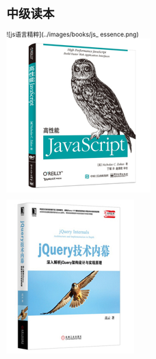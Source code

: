 # 中级读本



![js语言精粹](../images/books/js_ essence.png)    
![高性能js](../images/books/high_rofiling_js.png)

![jquery内幕](../images/books/jQuery.png)     